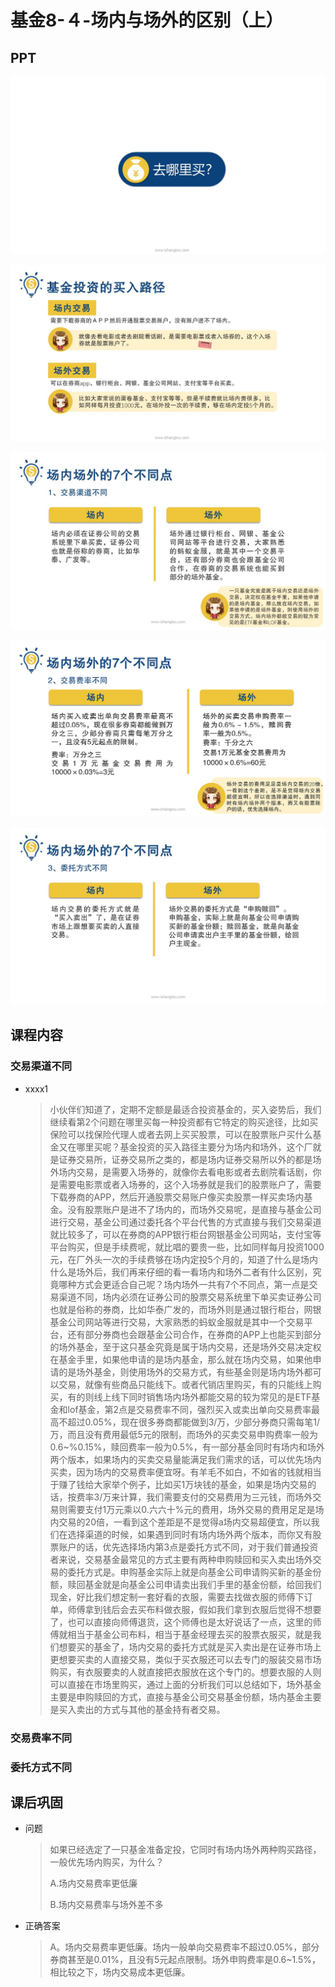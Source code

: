 # 基金8-４-场内与场外的区别（上）

## PPT

![课程ppt](assets/8-4-1.jpeg)

![课程ppt](assets/8-4-2.jpeg)

![课程ppt](assets/8-4-3.jpeg)

![课程ppt](assets/8-4-4.jpeg)

![课程ppt](assets/8-4-5.jpeg)

## 课程内容

### 交易渠道不同

- xxxx1

  > 小伙伴们知道了，定期不定额是最适合投资基金的，买入姿势后，我们继续看第2个问题在哪里买每一种投资都有它特定的购买途径，比如买保险可以找保险代理人或者去网上买买股票，可以在股票账户买什么基金又在哪里买呢？基金投资的买入路径主要分为场内和场外，这个厂就是证券交易所，证券交易所之类的，都是场内证券交易所以外的都是场外场内交易，是需要入场券的，就像你去看电影或者去剧院看话剧，你是需要电影票或者入场券的，这个入场券就是我们的股票账户了，需要下载券商的APP，然后开通股票交易账户像买卖股票一样买卖场内基金。没有股票账户是进不了场内的，而场外交易呢，是直接与基金公司进行交易，基金公司通过委托各个平台代售的方式直接与我们交易渠道就比较多了，可以在券商的APP银行柜台网银基金公司网站，支付宝等平台购买，但是手续费呢，就比唱的要贵一些，比如同样每月投资1000元，在厂外头一次的手续费够在场内定投5个月的，知道了什么是场内什么是场外后，我们再来仔细的看一看场内和场外二者有什么区别，究竟哪种方式会更适合自己呢？场内场外一共有7个不同点，第一点是交易渠道不同，场内必须在证券公司的股票交易系统里下单买卖证券公司也就是俗称的券商，比如华泰广发的，而场外则是通过银行柜台，网银基金公司网站等进行交易，大家熟悉的蚂蚁金服就是其中一个交易平台，还有部分券商也会跟基金公司合作，在券商的APP上也能买到部分的场外基金，至于这只基金究竟是属于场内交易，还是场外交易决定权在基金手里，如果他申请的是场内基金，那么就在场内交易，如果他申请的是场外基金，则使用场外的交易方式，有些基金则是场内场外都可以交易，就像有些商品只能线下。或者代销店里购买，有的只能线上购买，有的则线上线下同时销售场内场外都能交易的较为常见的是ETF基金和lof基金，第2点是交易费率不同，强烈买入或卖出单向交易费率最高不超过0.05%，现在很多券商都能做到3/万，少部分券商只需每笔1/万，而且没有费用最低5元的限制，而场外的买卖交易申购费率一般为0.6~%0.15%，赎回费率一般为0.5%，有一部分基金同时有场内和场外两个版本，如果场内的买卖交易量能满足我们需求的话，可以优先场内买卖，因为场内的交易费率便宜呀。有羊毛不如白，不如省的钱就相当于赚了钱给大家举个例子，比如买1万块钱的基金，如果是场内交易的话，按费率3/万来计算，我们需要支付的交易费用为三元钱，而场外交易则需要支付1万元乘以0.六六十%元的费用，场外交易的费用足足是场内交易的20倍，一看到这个差距是不是觉得a场内交易超便宜，所以我们在选择渠道的时候，如果遇到同时有场内场外两个版本，而你又有股票账户的话，优先选择场内第3点是委托方式不同，对于我们普通投资者来说，交易基金最常见的方式主要有两种申购赎回和买入卖出场外交易的委托方式是。申购基金实际上就是向基金公司申请购买新的基金份额，赎回基金就是向基金公司申请卖出我们手里的基金份额，给回我们现金，好比我们想定制一套好看的衣服，需要去找做衣服的师傅下订单，师傅拿到钱后会去买布料做衣服，假如我们拿到衣服后觉得不想要了，也可以直接向师傅退货，这个师傅也是太好说话了一点，这里的师傅就相当于基金公司布料，相当于基金经理去买的股票衣服买，就是我们想要买的基金了，场内交易的委托方式就是买入卖出是在证券市场上更想要买卖的人直接交易，类似于买衣服还可以去专门的服装交易市场购买，有衣服要卖的人就直接把衣服放在这个专门的。想要衣服的人则可以直接在市场里购买，通过上面的分析我们可以总结如下，场外基金主要是申购赎回的方式，直接与基金公司交易基金份额，场内基金主要是买入卖出的方式与其他的基金持有者交易。

### 交易费率不同

### 委托方式不同

## 课后巩固

- 问题

  > 如果已经选定了一只基金准备定投，它同时有场内场外两种购买路径，一般优先场内购买，为什么？
  >
  > A.场内交易费率更低廉
  >
  > B.场内交易费率与场外差不多

- 正确答案

  > A。场内交易费率更低廉。场内一般单向交易费率不超过0.05%，部分券商甚至是0.01%，且没有5元起点限制。场外申购费率是0.6~1.5%，相比较之下，场内交易成本更低廉。

